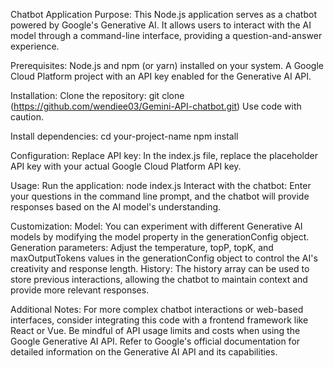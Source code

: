 Chatbot Application
Purpose:
This Node.js application serves as a chatbot powered by Google's Generative AI. It allows users to interact with the AI model through a command-line interface, providing a question-and-answer experience.

Prerequisites:
Node.js and npm (or yarn) installed on your system.
A Google Cloud Platform project with an API key enabled for the Generative AI API.

Installation:
Clone the repository:
git clone (https://github.com/wendiee03/Gemini-API-chatbot.git)
Use code with caution.

Install dependencies:
cd your-project-name
npm install

Configuration:
Replace API key: In the index.js file, replace the placeholder API key with your actual Google Cloud Platform API key.

Usage:
Run the application: node index.js
Interact with the chatbot: Enter your questions in the command line prompt, and the chatbot will provide responses based on the AI model's understanding.

Customization:
Model: You can experiment with different Generative AI models by modifying the model property in the generationConfig object.
Generation parameters: Adjust the temperature, topP, topK, and maxOutputTokens values in the generationConfig object to control the AI's creativity and response length.
History: The history array can be used to store previous interactions, allowing the chatbot to maintain context and provide more relevant responses.

Additional Notes:
For more complex chatbot interactions or web-based interfaces, consider integrating this code with a frontend framework like React or Vue.
Be mindful of API usage limits and costs when using the Google Generative AI API.
Refer to Google's official documentation for detailed information on the Generative AI API and its capabilities.
